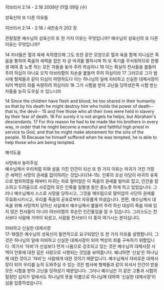 히브리서 2:14 - 2:18 
2008년 01월 09일 (수)

성육신의 또 다른 이유들



히브리서 2:14 - 2:18 / 새찬송가 202 장


관찰질문
예수님의 성육신의 또 한 가지 이유는 무엇입니까?
예수님의 성육신의 또 다른 이유는 무엇입니까? 

14 자녀들은 혈과 육에 속하였으매 그도 또한 같은 모양으로 혈과 육을 함께 지니심은 죽음을 통하여 죽음의 세력을 잡은 자 곧 마귀를 멸하시며 15 또 죽기를 무서워하므로 한평생 매여 종 노릇 하는 모든 자들을 놓아 주려 하심이니 16 이는 확실히 천사들을 붙들어 주려 하심이 아니요 오직 아브라함의 자손을 붙들어 주려 하심이라 17 그러므로 그가 범사에 형제들과 같이 되심이 마땅하도다 이는 하나님의 일에 자비하고 신실한 대제사장이 되어 백성의 죄를 속량하려 하심이라 18 그가 시험을 받아 고난을 당하셨은즉 시험 받는 자들을 능히 도우실 수 있느니라 

14 Since the children have flesh and blood, he too shared in their humanity so that by his death he might destroy him who holds the power of death-- that is, the devil-- 15 and free those who all their lives were held in slavery by their fear of death. 16 For surely it is not angels he helps, but Abraham's descendants. 17 For this reason he had to be made like his brothers in every way, in order that he might become a merciful and faithful high priest in service to God, and that he might make atonement for the sins of the people. 18 Because he himself suffered when he was tempted, he is able to help those who are being tempted.

해석도움





사망에서 놓아주심  
예수님께서 우리처럼 피와 살을 가진 인간이 되신 또 한 가지 이유는 마귀가 가진 가장 큰 세력인 사망의 권세를 없이하려는 것입니다(14-15). 인류의 조상 아담이 마귀의 유혹으로 범죄하였을 때부터 마귀는 죄로 말미암은 이 죽음의 권세를 빌미로 잡고, 인간을 참소하고 두려움으로 사로잡아 모든 인류를 일평생 동안 종노릇 하게 하고 있었습니다. 그러나 예수님께서 스스로 사망을 당하시고, 그것을 깨뜨림으로 말미암아 사단의 권세를 무효화시키시고, 우리를 죽음의 공포로부터 자유롭게 하셨습니다. 한편, 예수님께서 대속을 위해 사망까지 당하신 사실에서 예수님께서 붙들어 주려 하신 대상이 죽음 아래 있지 않은 천사들이 아니라 아브라함의 후손인 인간들임을 알 수 있습니다. 그리스도는 천사보다 사람에 가까이 되셨고, 사람을 천사보다 더 중히 여기시는 분이십니다.    

자비하고 신실한 대제사장  
17-18절은 예수님의 성육신이 필연적으로 요구되었던 또 한 가지 이유를 설명합니다. 그것은 하나님의 일에 자비하고 신실한 대제사장이 되어 백성의 죄를 구속하기 위함입니다. 여기서 ‘자비’가 신실보다 먼저 나옴으로 강조되고 있는 것은 예수님의 대제사장 사역이 인류에 대한 깊은 사랑으로 시행되는 것임을 보여줍니다. 왜냐하면 ‘신실’은 하나님께 대한 것이고 ‘자비’는 사람에게 대한 것이기 때문입니다. 예수님께서 자비로운 대제사장이 되어 우리를 능히 도와주실 수 있는 것은 범사에 형제들과 같이 되셔서 인간이 받을 모든 시험을 받아 고난을 당하셨기 때문입니다. 그러나 예수님은 이 같은 고통과 시험의 절정인 십자가 앞에서도 하나님의 뜻을 이룸으로 하나님께 대하여 ‘신실한 대제사장’이심을 입증하셨습니다.